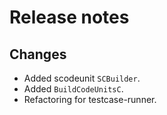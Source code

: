 # Release notes

## Changes

- Added scodeunit `SCBuilder`.
- Added `BuildCodeUnitsC`.
- Refactoring for testcase-runner.

